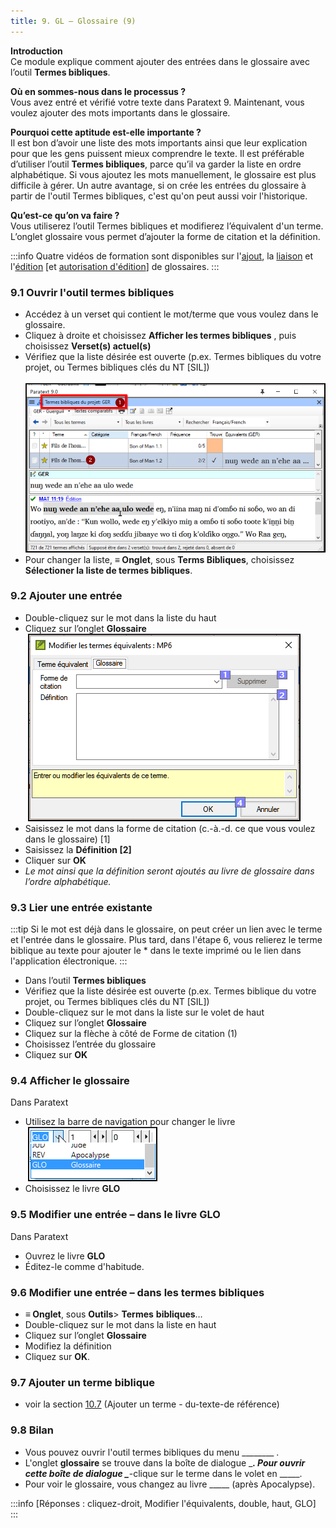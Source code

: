 ```yaml
---
title: 9. GL – Glossaire (9)
---
```

**Introduction**  
Ce module explique comment ajouter des entrées dans le glossaire avec l’outil **Termes bibliques**.

**Où en sommes-nous dans le processus ?**  
Vous avez entré et vérifié votre texte dans Paratext 9. Maintenant, vous voulez ajouter des mots importants dans le glossaire.

**Pourquoi cette aptitude est-elle importante ?**  
Il est bon d’avoir une liste des mots importants ainsi que leur explication pour que les gens puissent mieux comprendre le texte. Il est préférable d’utiliser l’outil **Termes bibliques**, parce qu’il va garder la liste en ordre alphabétique. Si vous ajoutez les mots manuellement, le glossaire est plus difficile à gérer. Un autre avantage, si on crée les entrées du glossaire à partir de l'outil Termes bibliques, c'est qu'on peut aussi voir l'historique.

**Qu’est-ce qu’on va faire ?**  
Vous utiliserez l’outil Termes bibliques et modifierez l’équivalent d'un terme. L’onglet glossaire vous permet d’ajouter la forme de citation et la définition.

:::info
Quatre vidéos de formation sont disponibles sur l'[ajout](../../Video-summaries/02-Stage-1/5.Additional/1A.4a.md), la [liaison](../../Video-summaries/02-Stage-1/5.Additional/1A.4c.md) et l'[édition](../../Video-summaries/02-Stage-1/5.Additional/1A.4d.md) [et [autorisation d'édition](../../Video-summaries/02-Stage-1/5.Additional/1A.4b.md)] de glossaires.
:::

### 9.1 Ouvrir l'outil termes bibliques

-   Accédez à un verset qui contient le mot/terme que vous voulez dans le glossaire.
-   Cliquez à droite et choisissez **Afficher les termes bibliques** , puis choisissez **Verset(s) actuel(s)** 
-   Vérifiez que la liste désirée est ouverte (p.ex. Termes bibliques du votre projet, ou Termes bibliques clés du NT [SIL])  
    ![](../media/93e1fe70671407bd8f9604460a7ebb4a.png)
-   Pour changer la liste, **≡ Onglet**, sous **Terms Bibliques**, choisissez **Sélectioner la liste de termes bibliques**.

### 9.2 Ajouter une entrée

-   Double-cliquez sur le mot dans la liste du haut
-   Cliquez sur l’onglet **Glossaire**   
    ![](../media/fd3567a645efc61883dee75bd6b492db.png)
-   Saisissez le mot dans la forme de citation (c.-à.-d. ce que vous voulez dans le glossaire) [1]
-   Saisissez la **Définition [2]**
-   Cliquer sur **OK**  
   -    *Le mot ainsi que la définition seront ajoutés au livre de glossaire dans l’ordre alphabétique.*

### 9.3 Lier une entrée existante

:::tip
Si le mot est déjà dans le glossaire, on peut créer un lien avec le terme et l'entrée dans le glossaire. Plus tard, dans l'étape 6, vous relierez le terme biblique au texte pour ajouter le \* dans le texte imprimé ou le lien dans l'application électronique.
:::

-   Dans l’outil **Termes bibliques**
-   Vérifiez que la liste désirée est ouverte (p.ex. Termes biblique du votre projet, ou Termes bibliques clés du NT [SIL])
-   Double-cliquez sur le mot dans la liste sur le volet de haut
-   Cliquez sur l’onglet **Glossaire** 
-   Cliquez sur la flèche à côté de Forme de citation (1)
-   Choisissez l’entrée du glossaire
-   Cliquez sur **OK**

### 9.4 Afficher le glossaire

Dans Paratext

-   Utilisez la barre de navigation pour changer le livre  
    ![](../media/f8f0c92eaf0b5d56e4b7b300a8d5bf04.png)
-   Choisissez le livre **GLO**

### 9.5 Modifier une entrée – dans le livre GLO

Dans Paratext

-   Ouvrez le livre **GLO**
-   Éditez-le comme d'habitude.

### 9.6 Modifier une entrée – dans les termes bibliques

-  **≡ Onglet**, sous **Outils**\> **Termes** **bibliques**…
-   Double-cliquez sur le mot dans la liste en haut
-   Cliquez sur l’onglet **Glossaire** 
-   Modifiez la définition
-   Cliquez sur **OK**.

### 9.7 Ajouter un terme biblique

-   voir la section [10.7](10.BT.md#107Add) (Ajouter un terme - du-texte-de référence)

### 9.8 Bilan

-   Vous pouvez ouvrir l'outil termes bibliques du menu \_______\_ .
-   L'onglet **glossaire** se trouve dans la boîte de dialogue \________. Pour ouvrir cette boîte de dialogue \________-clique sur le terme dans le volet en \_____.
-   Pour voir le glossaire, vous changez au livre \____\_ (après Apocalypse).

:::info
[Réponses : cliquez-droit, Modifier l'équivalents, double, haut, GLO]
:::
